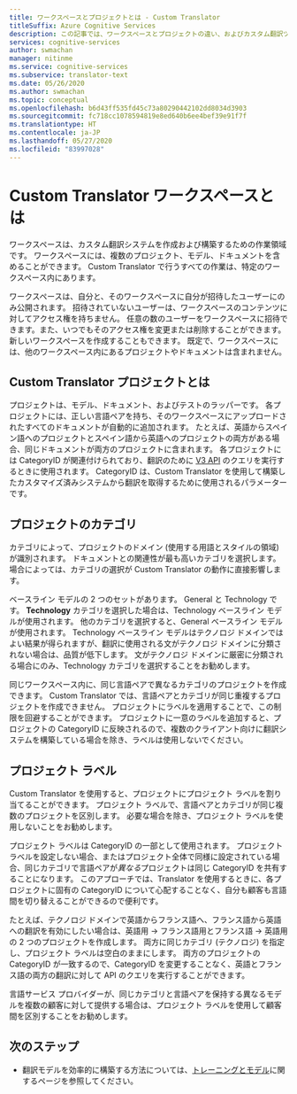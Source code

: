 ```yaml
---
title: ワークスペースとプロジェクトとは - Custom Translator
titleSuffix: Azure Cognitive Services
description: この記事では、ワークスペースとプロジェクトの違い、およびカスタム翻訳ツール サービスのプロジェクトのカテゴリとラベルについて説明します。
services: cognitive-services
author: swmachan
manager: nitinme
ms.service: cognitive-services
ms.subservice: translator-text
ms.date: 05/26/2020
ms.author: swmachan
ms.topic: conceptual
ms.openlocfilehash: b6d43ff535fd45c73a80290442102dd8034d3903
ms.sourcegitcommit: fc718cc1078594819e8ed640b6ee4bef39e91f7f
ms.translationtype: HT
ms.contentlocale: ja-JP
ms.lasthandoff: 05/27/2020
ms.locfileid: "83997028"
---
```

# <a name="what-is-a-custom-translator-workspace"></a>Custom Translator ワークスペースとは

ワークスペースは、カスタム翻訳システムを作成および構築するための作業領域です。 ワークスペースには、複数のプロジェクト、モデル、ドキュメントを含めることができます。 Custom Translator で行うすべての作業は、特定のワークスペース内にあります。

ワークスペースは、自分と、そのワークスペースに自分が招待したユーザーにのみ公開されます。 招待されていないユーザーは、ワークスペースのコンテンツに対してアクセス権を持ちません。 任意の数のユーザーをワークスペースに招待できます。また、いつでもそのアクセス権を変更または削除することができます。 新しいワークスペースを作成することもできます。 既定で、ワークスペースには、他のワークスペース内にあるプロジェクトやドキュメントは含まれません。

## <a name="what-is-a-custom-translator-project"></a>Custom Translator プロジェクトとは

プロジェクトは、モデル、ドキュメント、およびテストのラッパーです。 各プロジェクトには、正しい言語ペアを持ち、そのワークスペースにアップロードされたすべてのドキュメントが自動的に追加されます。 たとえば、英語からスペイン語へのプロジェクトとスペイン語から英語へのプロジェクトの両方がある場合、同じドキュメントが両方のプロジェクトに含まれます。 各プロジェクトには CategoryID が関連付けられており、翻訳のために [V3 API](https://docs.microsoft.com/azure/cognitive-services/translator/reference/v3-0-translate?tabs=curl) のクエリを実行するときに使用されます。 CategoryID は、Custom Translator を使用して構築したカスタマイズ済みシステムから翻訳を取得するために使用されるパラメーターです。

## <a name="project-categories"></a>プロジェクトのカテゴリ

カテゴリによって、プロジェクトのドメイン (使用する用語とスタイルの領域) が識別されます。 ドキュメントとの関連性が最も高いカテゴリを選択します。 場合によっては、カテゴリの選択が Custom Translator の動作に直接影響します。

ベースライン モデルの 2 つのセットがあります。 General と Technology です。 **Technology** カテゴリを選択した場合は、Technology ベースライン モデルが使用されます。 他のカテゴリを選択すると、General ベースライン モデルが使用されます。 Technology ベースライン モデルはテクノロジ ドメインではよい結果が得られますが、翻訳に使用される文がテクノロジ ドメインに分類されない場合は、品質が低下します。 文がテクノロジ ドメインに厳密に分類される場合にのみ、Technology カテゴリを選択することをお勧めします。

同じワークスペース内に、同じ言語ペアで異なるカテゴリのプロジェクトを作成できます。 Custom Translator では、言語ペアとカテゴリが同じ重複するプロジェクトを作成できません。 プロジェクトにラベルを適用することで、この制限を回避することができます。 プロジェクトに一意のラベルを追加すると、プロジェクトの CategoryID に反映されるので、複数のクライアント向けに翻訳システムを構築している場合を除き、ラベルは使用しないでください。

## <a name="project-labels"></a>プロジェクト ラベル

Custom Translator を使用すると、プロジェクトにプロジェクト ラベルを割り当てることができます。 プロジェクト ラベルで、言語ペアとカテゴリが同じ複数のプロジェクトを区別します。 必要な場合を除き、プロジェクト ラベルを使用しないことをお勧めします。

プロジェクト ラベルは CategoryID の一部として使用されます。 プロジェクト ラベルを設定しない場合、またはプロジェクト全体で同様に設定されている場合、同じカテゴリで言語ペアが*異なる*プロジェクトは同じ CategoryID を共有することになります。 このアプローチでは、Translator を使用するときに、各プロジェクトに固有の CategoryID について心配することなく、自分も顧客も言語間を切り替えることができるので便利です。

たとえば、テクノロジ ドメインで英語からフランス語へ、フランス語から英語への翻訳を有効にしたい場合は、英語用 -\> フランス語用とフランス語 -\> 英語用の 2 つのプロジェクトを作成します。 両方に同じカテゴリ (テクノロジ) を指定し、プロジェクト ラベルは空白のままにします。 両方のプロジェクトの CategoryID が一致するので、CategoryID を変更することなく、英語とフランス語の両方の翻訳に対して API のクエリを実行することができます。

言語サービス プロバイダーが、同じカテゴリと言語ペアを保持する異なるモデルを複数の顧客に対して提供する場合は、プロジェクト ラベルを使用して顧客間を区別することをお勧めします。

## <a name="next-steps"></a>次のステップ

- 翻訳モデルを効率的に構築する方法については、[トレーニングとモデル](training-and-model.md)に関するページを参照してください。

